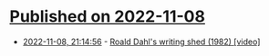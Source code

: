 # [Published on 2022-11-08](index.md)

* [2022-11-08, 21:14:56](https://news.ycombinator.com/item?id=33524394) - [Roald Dahl's writing shed (1982) [video]](https://www.youtube.com/watch?v=AsxTR09_iWE)
